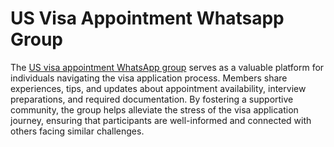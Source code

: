# US Visa Appointment Whatsapp Group
The [US visa appointment WhatsApp group](https://whtsgroplink.com/usa-visa-whatsapp-groups/) serves as a valuable platform for individuals navigating the visa application process. Members share experiences, tips, and updates about appointment availability, interview preparations, and required documentation. By fostering a supportive community, the group helps alleviate the stress of the visa application journey, ensuring that participants are well-informed and connected with others facing similar challenges.
